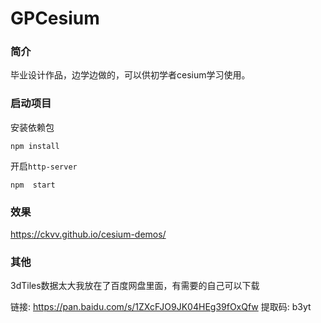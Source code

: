 # GPCesium

### 简介
毕业设计作品，边学边做的，可以供初学者cesium学习使用。

### 启动项目

安装依赖包

```shell
npm install 
```

开启`http-server`

```shell
npm  start 
```

### 效果
<https://ckvv.github.io/cesium-demos/>

### 其他
3dTiles数据太大我放在了百度网盘里面，有需要的自己可以下载

链接: https://pan.baidu.com/s/1ZXcFJO9JK04HEg39fOxQfw 提取码: b3yt


